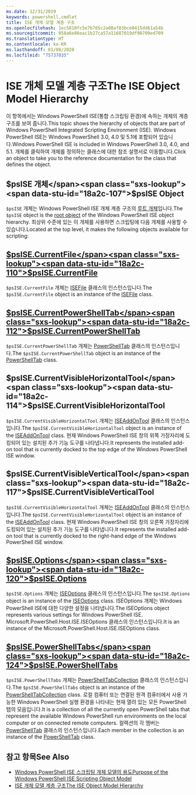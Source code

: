 ```yaml
---
ms.date: 12/31/2019
keywords: powershell,cmdlet
title: ISE 개체 모델 계층 구조
ms.openlocfilehash: 1ec5810fc5e7b765c2a08af83bce0415dd61a54b
ms.sourcegitcommit: 058a6e86eac1b27ca57a11687019df98709ed709
ms.translationtype: HT
ms.contentlocale: ko-KR
ms.lasthandoff: 01/08/2020
ms.locfileid: "75737035"
---
```

# <a name="the-ise-object-model-hierarchy"></a><span data-ttu-id="18a2c-103">ISE 개체 모델 계층 구조</span><span class="sxs-lookup"><span data-stu-id="18a2c-103">The ISE Object Model Hierarchy</span></span>

<span data-ttu-id="18a2c-104">이 항목에서는 Windows PowerShell ISE(통합 스크립팅 환경)에 속하는 개체의 계층 구조를 보여 줍니다.</span><span class="sxs-lookup"><span data-stu-id="18a2c-104">This topic shows the hierarchy of objects that are part of Windows PowerShell Integrated Scripting Environment (ISE).</span></span> <span data-ttu-id="18a2c-105">Windows PowerShell ISE는 Windows PowerShell 3.0, 4.0 및 5.1에 포함되어 있습니다.</span><span class="sxs-lookup"><span data-stu-id="18a2c-105">Windows PowerShell ISE is included in Windows PowerShell 3.0, 4.0, and 5.1.</span></span> <span data-ttu-id="18a2c-106">개체를 클릭하여 개체를 정의하는 클래스에 대한 참조 설명서로 이동합니다.</span><span class="sxs-lookup"><span data-stu-id="18a2c-106">Click an object to take you to the reference documentation for the class that defines the object.</span></span>

## <a name="psise-object"></a><span data-ttu-id="18a2c-107">$psISE 개체</span><span class="sxs-lookup"><span data-stu-id="18a2c-107">$psISE Object</span></span>

<span data-ttu-id="18a2c-108">`$psISE` 개체는 Windows PowerShell ISE 개체 계층 구조의 [루트 개체](The-ObjectModelRoot-Object.md)입니다.</span><span class="sxs-lookup"><span data-stu-id="18a2c-108">The `$psISE` object is the [root object](The-ObjectModelRoot-Object.md) of the Windows PowerShell ISE object hierarchy.</span></span> <span data-ttu-id="18a2c-109">최상위 수준에 있는 이 개체를 사용하면 스크립팅에 다음 개체를 사용할 수 있습니다.</span><span class="sxs-lookup"><span data-stu-id="18a2c-109">Located at the top level, it makes the following objects available for scripting:</span></span>

## <a name="psisecurrentfilethe-isefile-objectmd"></a>[<span data-ttu-id="18a2c-110">$psISE.CurrentFile</span><span class="sxs-lookup"><span data-stu-id="18a2c-110">$psISE.CurrentFile</span></span>](The-ISEFile-Object.md)

<span data-ttu-id="18a2c-111">`$psISE.CurrentFile` 개체는 [ISEFile](The-ISEFile-Object.md) 클래스의 인스턴스입니다.</span><span class="sxs-lookup"><span data-stu-id="18a2c-111">The `$psISE.CurrentFile` object is an instance of the [ISEFile](The-ISEFile-Object.md) class.</span></span>

## <a name="psisecurrentpowershelltabthe-powershelltab-objectmd"></a>[<span data-ttu-id="18a2c-112">$psISE.CurrentPowerShellTab</span><span class="sxs-lookup"><span data-stu-id="18a2c-112">$psISE.CurrentPowerShellTab</span></span>](The-PowerShellTab-Object.md)

<span data-ttu-id="18a2c-113">`$psISE.CurrentPowerShellTab` 개체는 [PowerShellTab](The-PowerShellTab-Object.md) 클래스의 인스턴스입니다.</span><span class="sxs-lookup"><span data-stu-id="18a2c-113">The `$psISE.CurrentPowerShellTab` object is an instance of the [PowerShellTab](The-PowerShellTab-Object.md) class.</span></span>

## <a name="psisecurrentvisiblehorizontaltool"></a><span data-ttu-id="18a2c-114">$psISE.CurrentVisibleHorizontalTool</span><span class="sxs-lookup"><span data-stu-id="18a2c-114">$psISE.CurrentVisibleHorizontalTool</span></span>

<span data-ttu-id="18a2c-115">`$psISE.CurrentVisibleHorizontalTool` 개체는 [ISEAddOnTool](The-ISEAddOnTool-Object.md) 클래스의 인스턴스입니다.</span><span class="sxs-lookup"><span data-stu-id="18a2c-115">The `$psISE.CurrentVisibleHorizontalTool` object is an instance of the [ISEAddOnTool](The-ISEAddOnTool-Object.md) class.</span></span> <span data-ttu-id="18a2c-116">현재 Windows PowerShell ISE 창의 위쪽 가장자리에 도킹되어 있는 설치된 추가 기능 도구를 나타냅니다.</span><span class="sxs-lookup"><span data-stu-id="18a2c-116">It represents the installed add-on tool that is currently docked to the top edge of the Windows PowerShell ISE window.</span></span>

## <a name="psisecurrentvisibleverticaltool"></a><span data-ttu-id="18a2c-117">$psISE.CurrentVisibleVerticalTool</span><span class="sxs-lookup"><span data-stu-id="18a2c-117">$psISE.CurrentVisibleVerticalTool</span></span>

<span data-ttu-id="18a2c-118">`$psISE.CurrentVisibleHorizontalTool` 개체는 [ISEAddOnTool](The-ISEAddOnTool-Object.md) 클래스의 인스턴스입니다.</span><span class="sxs-lookup"><span data-stu-id="18a2c-118">The `$psISE.CurrentVisibleHorizontalTool` object is an instance of the [ISEAddOnTool](The-ISEAddOnTool-Object.md) class.</span></span> <span data-ttu-id="18a2c-119">현재 Windows PowerShell ISE 창의 오른쪽 가장자리에 도킹되어 있는 설치된 추가 기능 도구를 나타냅니다.</span><span class="sxs-lookup"><span data-stu-id="18a2c-119">It represents the installed add-on tool that is currently docked to the right-hand edge of the Windows PowerShell ISE window.</span></span>

## <a name="psiseoptionsthe-iseoptions-objectmd"></a>[<span data-ttu-id="18a2c-120">$psISE.Options</span><span class="sxs-lookup"><span data-stu-id="18a2c-120">$psISE.Options</span></span>](The-ISEOptions-Object.md)

<span data-ttu-id="18a2c-121">`$psISE.Options` 개체는 [ISEOptions](The-ISEOptions-Object.md) 클래스의 인스턴스입니다.</span><span class="sxs-lookup"><span data-stu-id="18a2c-121">The `$psISE.Options` object is an instance of the [ISEOptions](The-ISEOptions-Object.md) class.</span></span> <span data-ttu-id="18a2c-122">ISEOptions 개체는 Windows PowerShell ISE에 대한 다양한 설정을 나타냅니다.</span><span class="sxs-lookup"><span data-stu-id="18a2c-122">The ISEOptions object represents various settings for Windows PowerShell ISE.</span></span> <span data-ttu-id="18a2c-123">Microsoft.PowerShell.Host.ISE.ISEOptions 클래스의 인스턴스입니다.</span><span class="sxs-lookup"><span data-stu-id="18a2c-123">It is an instance of the Microsoft.PowerShell.Host.ISE.ISEOptions class.</span></span>

## <a name="psisepowershelltabsthe-powershelltabcollection-objectmd"></a>[<span data-ttu-id="18a2c-124">$psISE.PowerShellTabs</span><span class="sxs-lookup"><span data-stu-id="18a2c-124">$psISE.PowerShellTabs</span></span>](The-PowerShellTabCollection-Object.md)

<span data-ttu-id="18a2c-125">`$psISE.PowerShellTabs` 개체는 [PowerShellTabCollection](The-PowerShellTabCollection-Object.md) 클래스의 인스턴스입니다.</span><span class="sxs-lookup"><span data-stu-id="18a2c-125">The `$psISE.PowerShellTabs` object is an instance of the [PowerShellTabCollection](The-PowerShellTabCollection-Object.md) class.</span></span> <span data-ttu-id="18a2c-126">로컬 컴퓨터 또는 연결된 원격 컴퓨터에서 사용 가능한 Windows PowerShell 실행 환경을 나타내는 현재 열려 있는 모든 PowerShell 탭의 모음입니다.</span><span class="sxs-lookup"><span data-stu-id="18a2c-126">It is a collection of all the currently open PowerShell tabs that represent the available Windows PowerShell run environments on the local computer or on connected remote computers.</span></span> <span data-ttu-id="18a2c-127">컬렉션의 각 멤버는 [PowerShellTab](The-PowerShellTab-Object.md) 클래스의 인스턴스입니다.</span><span class="sxs-lookup"><span data-stu-id="18a2c-127">Each member in the collection is an instance of the [PowerShellTab](The-PowerShellTab-Object.md) class.</span></span>

## <a name="see-also"></a><span data-ttu-id="18a2c-128">참고 항목</span><span class="sxs-lookup"><span data-stu-id="18a2c-128">See Also</span></span>

- [<span data-ttu-id="18a2c-129">Windows PowerShell ISE 스크립팅 개체 모델의 용도</span><span class="sxs-lookup"><span data-stu-id="18a2c-129">Purpose of the Windows PowerShell ISE Scripting Object Model</span></span>](Purpose-of-the-Windows-PowerShell-ISE-Scripting-Object-Model.md)
- [<span data-ttu-id="18a2c-130">ISE 개체 모델 계층 구조</span><span class="sxs-lookup"><span data-stu-id="18a2c-130">The ISE Object Model Hierarchy</span></span>](The-ISE-Object-Model-Hierarchy.md)
